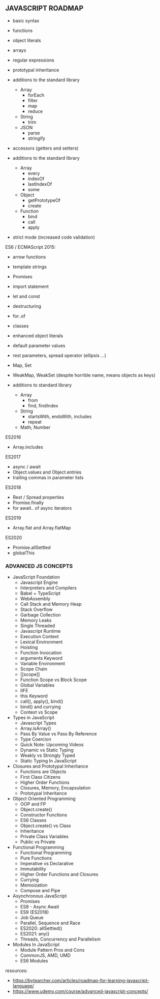 ## JAVASCRIPT ROADMAP

- basic syntax
- functions
- object literals
- arrays
- regular expressions
- prototypal inheritance


- additions to the standard library
  - Array
    - forEach
    - filter
    - map
    - reduce
  - String
    - trim
  - JSON
    - parse
    - stringify
- accessors (getters and setters)

- additions to the standard library
  - Array
    - every
    - indexOf
    - lastIndexOf
    - some
  - Object
    - getPrototypeOf
    - create
  - Function
    - bind
    - call
    - apply
- strict mode (increased code validation)

ES6 / ECMAScript 2015:

- arrow functions
- template strings
- Promises
- import statement
- let and const
- destructuring
- for..of

- classes
- enhanced object literals
- default parameter values
- rest parameters, spread operator (ellipsis ...)
- Map, Set
- WeakMap, WeakSet (despite horrible name, means objects as keys)
- additions to standard library
  - Array
    - from
    - find, findIndex
  - String
    - startsWith, endsWith, includes
    - repeat
  - Math, Number

ES2016
- Array.includes

ES2017
- async / await
- Object.values and Object.entries
- trailing commas in parameter lists

ES2018
- Rest / Spread properties
- Promise.finally
- for await.. of async iterators

ES2019
- Array.flat and Array.flatMap

ES2020
- Promise.allSettled
- globalThis


### ADVANCED JS CONCEPTS

- JavaScript Foundation
  - Javascript Engine
  - Interpreters and Compilers
  - Babel + TypeScript
  - WebAssembly
  - Call Stack and Memory Heap
  - Stack Overflow
  - Garbage Collection
  - Memory Leaks
  - Single Threaded
  - Javascript Runtime
  - Execution Context
  - Lexical Environment
  - Hoisting
  - Function Invocation
  - arguments Keyword
  - Variable Environment
  - Scope Chain
  - [[scope]]
  - Function Scope vs Block Scope
  - Global Variables
  - IIFE
  - this Keyword
  - call(), apply(), bind()
  - bind() and currying
  - Context vs Scope
- Types in JavaScript
  - Javascript Types
  - Array.isArray()
  - Pass By Value vs Pass By Reference
  - Type Coercion
  - Quick Note: Upcoming Videos
  - Dynamic vs Static Typing
  - Weakly vs Strongly Typed
  - Static Typing In JavaScript
- Closures and Prototypal Inheritance
  - Functions are Objects
  - First Class Citizens
  - Higher Order Functions
  - Closures, Memory, Encapsulation
  - Prototypal Inheritance
- Object Oriented Programming
  - OOP and FP
  - Object.create()
  - Constructor Functions
  - ES6 Classes
  - Object.create() vs Class
  - Inheritance
  - Private Class Variables
  - Public vs Private
- Functional Programming
  - Functional Programming
  - Pure Functions
  - Imperative vs Declarative
  - Immutability
  - Higher Order Functions and Closures
  - Currying
  - Memoization
  - Compose and Pipe
- Asynchronous JavaScript
  - Promises
  - ES8 - Async Await
  - ES9 (ES2018)
  - Job Queue
  - Parallel, Sequence and Race
  - ES2020: allSettled()
  - ES2021: any()
  - Threads, Concurrency and Parallelism
- Modules In JavaScript
  - Module Pattern Pros and Cons
  - CommonJS, AMD, UMD
  - ES6 Modules


resources:
- https://bytearcher.com/articles/roadmap-for-learning-javascript-language/
- https://www.udemy.com/course/advanced-javascript-concepts/
